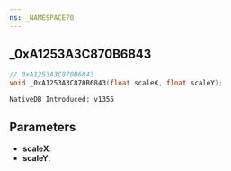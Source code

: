 ```yaml
---
ns: _NAMESPACE70
---
```

## _0xA1253A3C870B6843

```c
// 0xA1253A3C870B6843
void _0xA1253A3C870B6843(float scaleX, float scaleY);
```

```
NativeDB Introduced: v1355
```

## Parameters
* **scaleX**:
* **scaleY**:
